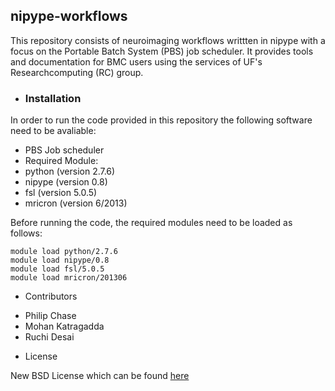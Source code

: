 ## nipype-workflows

This repository consists of neuroimaging workflows writtten in nipype with a focus on the Portable Batch System (PBS) job scheduler. It provides tools and documentation for BMC users using the services of UF's Researchcomputing (RC) group.

* ### Installation

In order to run the code provided in this repository the following software need to be avaliable:

 - PBS Job scheduler
 - Required Module:
  - python (version 2.7.6)
  - nipype (version 0.8)
  - fsl (version 5.0.5)
  - mricron (version 6/2013)

Before running the code, the required modules need to be loaded as follows:

```
module load python/2.7.6
module load nipype/0.8
module load fsl/5.0.5
module load mricron/201306
```

* Contributors

 - Philip Chase
 - Mohan Katragadda
 - Ruchi Desai

* License

New BSD License which can be found [here](https://github.com/ruchidesai/nipype-pbs-workflows/blob/master/LICENSE)
